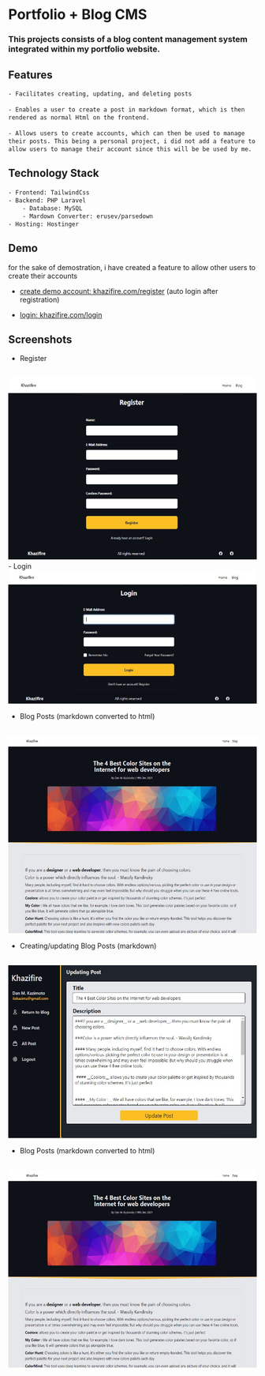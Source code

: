 # Portfolio + Blog CMS
### This projects consists of a blog content management system integrated within my portfolio website. 

## Features
```
- Facilitates creating, updating, and deleting posts

- Enables a user to create a post in markdown format, which is then rendered as normal Html on the frontend.

- Allows users to create accounts, which can then be used to manage their posts. This being a personal project, i did not add a feature to allow users to manage their account since this will be be used by me.

```
## Technology Stack
```
- Frontend: TailwindCss
- Backend: PHP Laravel
    - Database: MySQL
    - Mardown Converter: erusev/parsedown
- Hosting: Hostinger
```
## Demo
for the sake of demostration, i have created a feature to allow other users to create their accounts
- [create demo account: khazifire.com/register](https://khazifire.com/register)  (auto login after registration)

- [login: khazifire.com/login](https://khazifire.com/register)


## Screenshots
- Register
<br>
<img src="./images/other/register.jpg" height="370">
<br>
- Login
<br>
<img src="./images/other/login.jpg" height="270">
<br>

- Blog Posts (markdown converted to html)
<br>
<img src="./images/other/post.jpg" height="400">
<br>

- Creating/updating Blog Posts (markdown)
<br>
<img src="./images/other/updating .jpg" height="350">
<br>


- Blog Posts (markdown converted to html)
<br>
<img src="./images/other/post.jpg" height="400">






